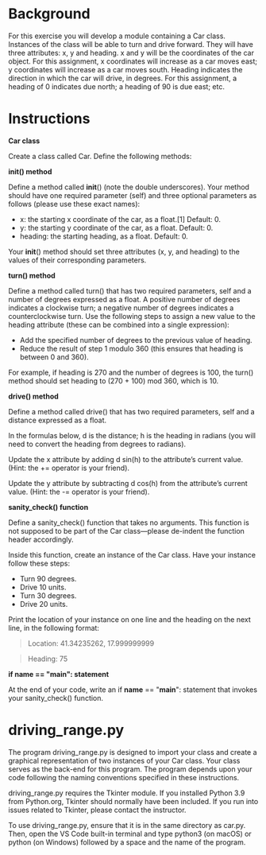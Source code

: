 # Background

For this exercise you will develop a module containing a Car class. Instances of the class will be able to turn and drive forward. They will have three attributes: x, y and heading. x and y will be the coordinates of the car object. For this assignment, x coordinates will increase as a car moves east; y coordinates will increase as a car moves south. Heading  indicates  the  direction  in  which  the  car  will  drive,  in  degrees.  For  this  assignment,  a heading of 0 indicates due north; a heading of 90 is due east; etc.

# Instructions
**Car class**

Create a class called Car. Define the following methods:

**__init__() method**

Define  a  method  called  __init__()  (note  the  double  underscores).  Your  method  should  have  one required parameter (self) and three optional parameters as follows (please use these exact names):
- x: the starting x coordinate of the car, as a float.[1] Default: 0.
- y: the starting y coordinate of the car, as a float. Default: 0.
- heading: the starting heading, as a float. Default: 0.

Your  __init__()  method  should  set  three  attributes  (x,  y,  and  heading)  to  the  values  of  their
corresponding parameters.


**turn() method**

Define  a  method  called  turn()  that  has  two  required  parameters,  self  and  a  number  of  degrees expressed as a float. A positive number of degrees indicates a clockwise turn; a negative number of  degrees  indicates  a  counterclockwise  turn.  Use  the  following  steps  to  assign  a  new  value  to  the heading attribute (these can be combined into a single expression):

- Add the specified number of degrees to the previous value of heading.
- Reduce the result of step 1 modulo 360 (this ensures that heading is between 0 and 360).

For  example,  if  heading  is  270  and  the  number  of  degrees  is  100,  the  turn()  method  should  set
heading to (270 + 100) mod 360, which is 10.


**drive() method**

Define a method called drive() that has two required parameters, self and a distance expressed as a float.

In  the  formulas  below,  d  is  the  distance;  h  is  the  heading  in  radians  (you  will  need  to  convert  the heading from degrees to radians).

Update  the  x  attribute  by  adding  d sin(h)  to  the  attribute’s  current  value.  (Hint:  the  +=  operator  is your friend).

Update  the  y  attribute  by  subtracting  d  cos(h)  from  the  attribute’s  current  value.  (Hint:  the  -= operator is your friend).


**sanity_check() function**

Define a sanity_check() function that takes no arguments. This function is not supposed to be part of the Car class—please de-indent the function header accordingly.

Inside this function, create an instance of the Car class. Have your instance follow these steps:
- Turn 90 degrees.
- Drive 10 units.
- Turn 30 degrees.
- Drive 20 units.

Print  the  location  of  your  instance  on  one  line  and  the  heading  on  the  next  line,  in  the  following
format:
> Location: 41.34235262, 17.999999999

> Heading: 75


**if __name__ == "__main__": statement**

At the end of your code, write an if  __name__  ==  "__main__": statement that invokes your sanity_check() function.

# driving_range.py

The program driving_range.py is designed to import your class and create a graphical representation  of  two  instances  of  your  Car  class.  Your  class  serves  as  the  back-end  for  this program.  The  program  depends  upon  your  code  following  the  naming  conventions  specified  in these instructions.

driving_range.py requires the Tkinter module. If you installed Python 3.9 from Python.org, Tkinter should  normally  have  been  included.  If  you  run  into  issues  related  to  Tkinter,  please  contact  the
instructor.

To  use  driving_range.py,  ensure  that  it  is  in  the  same  directory  as  car.py.  Then,  open  the  VS  Code built-in terminal and type python3 (on macOS) or python (on Windows) followed by a space and the name of the program. 

